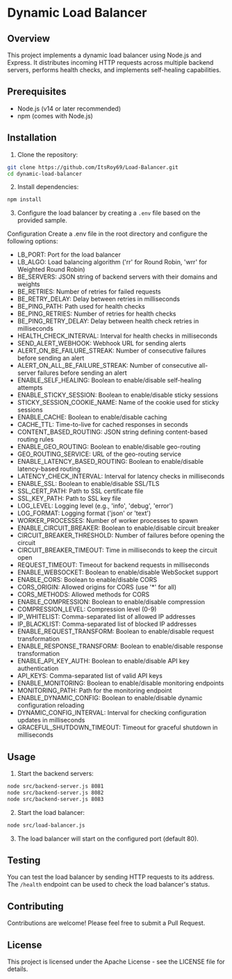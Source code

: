 # Dynamic Load Balancer

## Overview

This project implements a dynamic load balancer using Node.js and Express. It distributes incoming HTTP requests across multiple backend servers, performs health checks, and implements self-healing capabilities.

## Prerequisites

- Node.js (v14 or later recommended)
- npm (comes with Node.js)

## Installation

1. Clone the repository:

```bash
git clone https://github.com/ItsRoy69/Load-Balancer.git
cd dynamic-load-balancer
```

2. Install dependencies:

```bash
npm install
```

3. Configure the load balancer by creating a ```.env``` file based on the provided sample.

Configuration
Create a .env file in the root directory and configure the following options:

- LB_PORT: Port for the load balancer
- LB_ALGO: Load balancing algorithm ('rr' for Round Robin, 'wrr' for Weighted Round Robin)
- BE_SERVERS: JSON string of backend servers with their domains and weights
- BE_RETRIES: Number of retries for failed requests
- BE_RETRY_DELAY: Delay between retries in milliseconds
- BE_PING_PATH: Path used for health checks
- BE_PING_RETRIES: Number of retries for health checks
- BE_PING_RETRY_DELAY: Delay between health check retries in milliseconds
- HEALTH_CHECK_INTERVAL: Interval for health checks in milliseconds
- SEND_ALERT_WEBHOOK: Webhook URL for sending alerts
- ALERT_ON_BE_FAILURE_STREAK: Number of consecutive failures before sending an alert
- ALERT_ON_ALL_BE_FAILURE_STREAK: Number of consecutive all-server failures before sending an alert
- ENABLE_SELF_HEALING: Boolean to enable/disable self-healing attempts
- ENABLE_STICKY_SESSION: Boolean to enable/disable sticky sessions
- STICKY_SESSION_COOKIE_NAME: Name of the cookie used for sticky sessions
- ENABLE_CACHE: Boolean to enable/disable caching
- CACHE_TTL: Time-to-live for cached responses in seconds
- CONTENT_BASED_ROUTING: JSON string defining content-based routing rules
- ENABLE_GEO_ROUTING: Boolean to enable/disable geo-routing
- GEO_ROUTING_SERVICE: URL of the geo-routing service
- ENABLE_LATENCY_BASED_ROUTING: Boolean to enable/disable latency-based routing
- LATENCY_CHECK_INTERVAL: Interval for latency checks in milliseconds
- ENABLE_SSL: Boolean to enable/disable SSL/TLS
- SSL_CERT_PATH: Path to SSL certificate file
- SSL_KEY_PATH: Path to SSL key file
- LOG_LEVEL: Logging level (e.g., 'info', 'debug', 'error')
- LOG_FORMAT: Logging format ('json' or 'text')
- WORKER_PROCESSES: Number of worker processes to spawn
- ENABLE_CIRCUIT_BREAKER: Boolean to enable/disable circuit breaker
- CIRCUIT_BREAKER_THRESHOLD: Number of failures before opening the circuit
- CIRCUIT_BREAKER_TIMEOUT: Time in milliseconds to keep the circuit open
- REQUEST_TIMEOUT: Timeout for backend requests in milliseconds
- ENABLE_WEBSOCKET: Boolean to enable/disable WebSocket support
- ENABLE_CORS: Boolean to enable/disable CORS
- CORS_ORIGIN: Allowed origins for CORS (use '*' for all)
- CORS_METHODS: Allowed methods for CORS
- ENABLE_COMPRESSION: Boolean to enable/disable compression
- COMPRESSION_LEVEL: Compression level (0-9)
- IP_WHITELIST: Comma-separated list of allowed IP addresses
- IP_BLACKLIST: Comma-separated list of blocked IP addresses
- ENABLE_REQUEST_TRANSFORM: Boolean to enable/disable request transformation
- ENABLE_RESPONSE_TRANSFORM: Boolean to enable/disable response transformation
- ENABLE_API_KEY_AUTH: Boolean to enable/disable API key authentication
- API_KEYS: Comma-separated list of valid API keys
- ENABLE_MONITORING: Boolean to enable/disable monitoring endpoints
- MONITORING_PATH: Path for the monitoring endpoint
- ENABLE_DYNAMIC_CONFIG: Boolean to enable/disable dynamic configuration reloading
- DYNAMIC_CONFIG_INTERVAL: Interval for checking configuration updates in milliseconds
- GRACEFUL_SHUTDOWN_TIMEOUT: Timeout for graceful shutdown in milliseconds

## Usage

1. Start the backend servers:

```bash
node src/backend-server.js 8081
node src/backend-server.js 8082
node src/backend-server.js 8083
```

2. Start the load balancer:

```bash
node src/load-balancer.js
```
3. The load balancer will start on the configured port (default 80).

## Testing

You can test the load balancer by sending HTTP requests to its address. The `/health` endpoint can be used to check the load balancer's status.

## Contributing

Contributions are welcome! Please feel free to submit a Pull Request.

## License

This project is licensed under the Apache License - see the LICENSE file for details.
